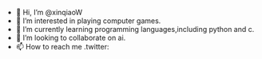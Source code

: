 - 👋 Hi, I’m @xinqiaoW
- 👀 I’m interested in playing computer games.
- 🌱 I’m currently learning programming languages,including python and c.
- 💞️ I’m looking to collaborate on ai.
- 📫 How to reach me .twitter:
  

<!---
xinqiaoW/xinqiaoW is a ✨ special ✨ repository because its `README.md` (this file) appears on your GitHub profile.
You can click the Preview link to take a look at your changes.
--->
